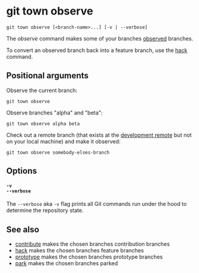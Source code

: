 # git town observe

```command-summary
git town observe [<branch-name>...] [-v | --verbose]
```

The _observe_ command makes some of your branches
[observed](../branch-types.md#observed-branches) branches.

To convert an observed branch back into a feature branch, use the
[hack](hack.md) command.

## Positional arguments

Observe the current branch:

```fish
git town observe
```

Observe branches "alpha" and "beta":

```fish
git town observe alpha beta
```

Check out a remote branch (that exists at the
[development remote](../preferences/dev-remote.md) but not on your local
machine) and make it observed:

```fish
git town observe somebody-elses-branch
```

## Options

#### `-v`<br>`--verbose`

The `--verbose` aka `-v` flag prints all Git commands run under the hood to
determine the repository state.

## See also

- [contribute](contribute.md) makes the chosen branches contribution branches
- [hack](hack.md) makes the chosen branches feature branches
- [prototype](prototype.md) makes the chosen branches prototype branches
- [park](park.md) makes the chosen branches parked
